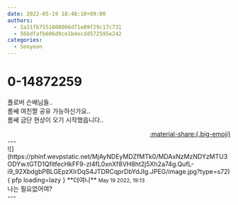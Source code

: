 ```yaml
---
date: 2022-05-19 18:48:10+09:00
authors:
  - 1a31fb7551808066d71e89f29c17c731
  - 56bdfafb606d9ce1b4ecdd572595e242
categories:
  - Seoyeon
---
```


# 0-14872259

<div class="post-container" markdown="1">
<div class="content-container md-sidebar__scrollwrap" markdown="1">

플로버 슨배님들..<br>롬쌔 여친짤 공유 가능하신가요..<br>롬쌔 금단 현상이 오기 시작했읍니다..

</div>
</div>

<div style="text-align: right;" markdown="1">
<a href="https://weverse.io/fromis9/fanpost/0-14872259" style="text-align: right;">:material-share:{.big-emoji}</a>
</div>
---

<div class="comments-container md-sidebar__scrollwrap" markdown="1">
<div class="comment" markdown="1">
<div class='id-container' markdown="1">
![](https://phinf.wevpstatic.net/MjAyNDEyMDZfMTk0/MDAxNzMzNDYzMTU3ODYw.tGTD1QfitfecHkFF9-zI4fL0xnXf8VH8ht2j5Xh2a74g.QufL-i9_92XbdgbPBLGEpzXIrDqS4JTDRCqprDbYdJIg.JPEG/image.jpg?type=s72){ pfp loading=lazy }
**<span class="artist">더여니</span>** <small>May 19 2022, 19:13</small><br>
</div>
<div class='comment-body' markdown="1">
나는 필요없어여?
</div>
</div>
</div>
---
